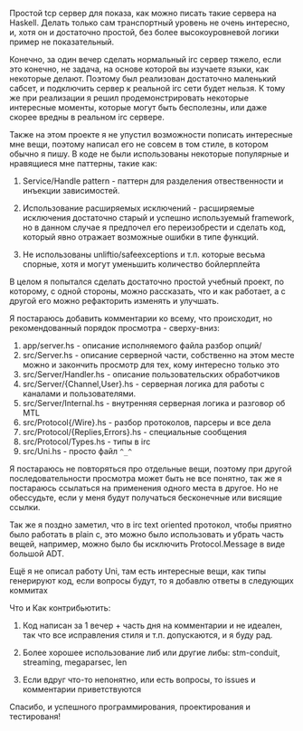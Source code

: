 Простой tcp сервер для показа, как можно писать такие сервера на Haskell.
Делать только сам транспортный уровень не очень интересно,
и, хотя он и достаточно простой, без более высокоуровневой логики
пример не показательный.

Конечно, за один вечер сделать нормальный irc сервер тяжело, если
это конечно, не задача, на основе которой вы изучаете языки, как
некоторые делают. Поэтому был реализован достаточно маленький 
сабсет, и подключить сервер к реальной irc сети будет нельзя. К
тому же при реализации я решил продемонстрировать некоторые интересные
моменты, которые могут быть бесполезны, или даже скорее вредны
в реальном irc сервере.

Также на этом проекте я не упустил возможности пописать интересные
мне вещи, поэтому написал его не совсем в том стиле, в котором обычно
я пишу. В коде не были использованы некоторые популярные и нравящиеся
мне паттерны, такие как:

  1. Service/Handle pattern - паттерн для разделения отвественности
     и инъекции зависимостей.

  2. Использование расширяемых исключений - расширяемые исключения
     достаточно старый и успешно используемый framework, но в данном
     случае я предпочел его переизобрести и сделать код, который
     явно отражает возможные ошибки в типе функций.

  3. Не использованы unliftio/safeexceptions и т.п. которые весьма
     спорные, хотя и могут уменьшить количество бойлерплейта

В целом я попытался сделать достаточно простой учебный проект, по
которому, с одной стороны, можно рассказать, что и как работает, а
с другой его можно рефакторить изменять и улучшать.

Я постараюсь добавить комментарии ко всему, что происходит, но рекомендованный
порядок просмотра - сверху-вниз:

  1. app/server.hs - описание исполняемого файла разбор опций/
  2. src/Server.hs - описание серверной части, собственно на этом месте
      можно и закончить просмотр для тех, кому интересно только это
  3. src/Server/Handler.hs - описание пользовательских обработчиков
  4. src/Server/{Channel,User}.hs - серверная логика для работы с каналами
      и пользователями.
  5. src/Server/Internal.hs - внутренняя серверная логика и разговор
      об MTL
  6. src/Protocol{/Wire}.hs - разбор протоколов, парсеры и все дела
  7. src/Protocol/{Replies,Errors}.hs - специальные сообщения
  8. src/Protocol/Types.hs  - типы в irc
  9. src/Uni.hs - просто файл `^_^`

Я постараюсь не повторяться про отдельные вещи, поэтому при другой
последовательности просмотра может быть не все понятно, так же я
постараюсь ссылаться на применения одного места в другое. Но не обессудьте,
если у меня будут получаться бесконечные или висящие ссылки.

Так же я поздно заметил, что в irc text oriented протокол, чтобы
приятно было работать в plain c, это можно было использовать и
убрать часть вещей, например, можно было бы исключить Protocol.Message
в виде большой ADT.

Ещё я не описал работу Uni, там есть интересные вещи, как типы
генерируют код, если вопросы будут, то я добавлю ответы в следующих
коммитах

Что и Как контрибьютить:

   1. Код написан за 1 вечер + часть дня на комментарии и не идеален,
   так что все исправления стиля и т.п. допускаются, и я буду рад.

   2. Более хорошее использование либ или другие либы: stm-conduit,
      streaming, megaparsec, len

   2. Если вдруг что-то непонятно, или есть вопросы, то issues и
      комментарии приветствуются

Спасибо, и успешного программирования, проектирования и тестированя!
